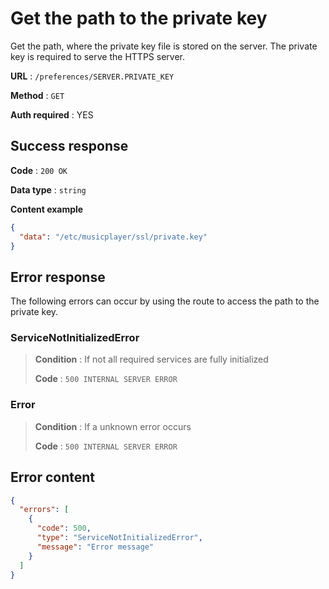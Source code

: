 # Get the path to the private key

Get the path, where the private key file is stored on the server. The private key is required to serve the HTTPS server.

**URL** : `/preferences/SERVER.PRIVATE_KEY`

**Method** : `GET`

**Auth required** : YES


## Success response

**Code** : `200 OK`

**Data type** : `string`

**Content example**

```json
{
  "data": "/etc/musicplayer/ssl/private.key"
}
```


## Error response

The following errors can occur by using the route to access the path to the private key.


### ServiceNotInitializedError
> **Condition** : If not all required services are fully initialized
>
> **Code** : `500 INTERNAL SERVER ERROR`


### Error
> **Condition** : If a unknown error occurs
>
> **Code** : `500 INTERNAL SERVER ERROR`


## Error content
```json
{
  "errors": [
    {
      "code": 500,
      "type": "ServiceNotInitializedError",
      "message": "Error message"
    }
  ]
}
```
